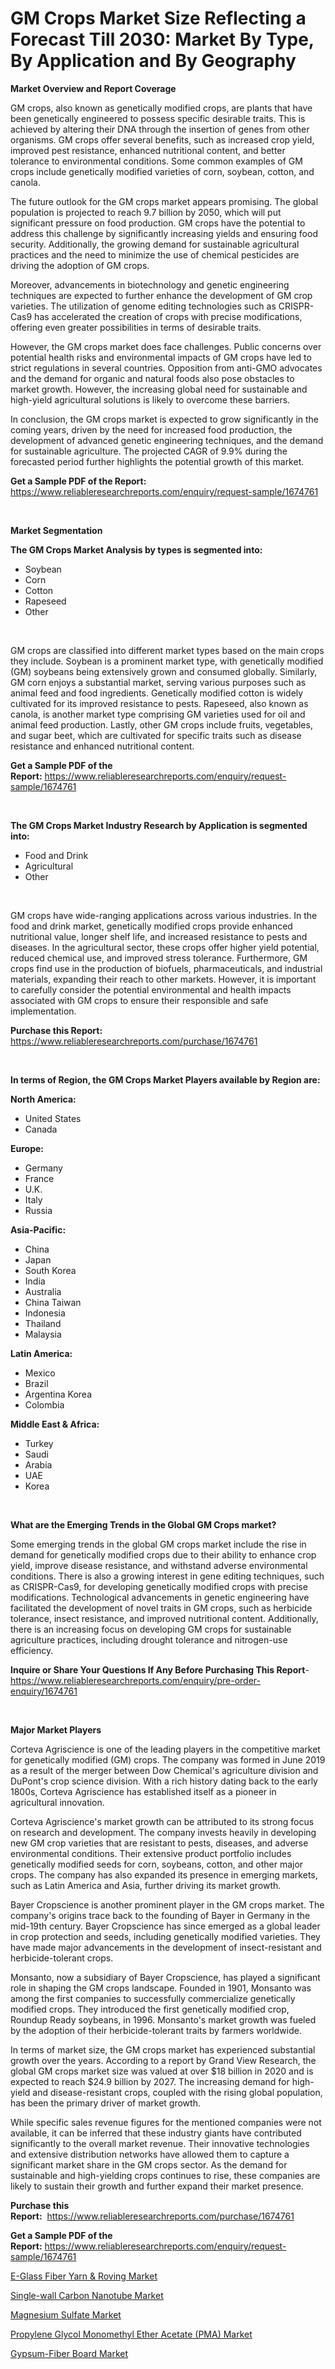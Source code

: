 <p><h1>GM Crops Market Size Reflecting a Forecast Till 2030: Market By Type, By Application and By Geography</h1></p><p><strong>Market Overview and Report Coverage</strong></p>
<p><p>GM crops, also known as genetically modified crops, are plants that have been genetically engineered to possess specific desirable traits. This is achieved by altering their DNA through the insertion of genes from other organisms. GM crops offer several benefits, such as increased crop yield, improved pest resistance, enhanced nutritional content, and better tolerance to environmental conditions. Some common examples of GM crops include genetically modified varieties of corn, soybean, cotton, and canola.</p><p>The future outlook for the GM crops market appears promising. The global population is projected to reach 9.7 billion by 2050, which will put significant pressure on food production. GM crops have the potential to address this challenge by significantly increasing yields and ensuring food security. Additionally, the growing demand for sustainable agricultural practices and the need to minimize the use of chemical pesticides are driving the adoption of GM crops.</p><p>Moreover, advancements in biotechnology and genetic engineering techniques are expected to further enhance the development of GM crop varieties. The utilization of genome editing technologies such as CRISPR-Cas9 has accelerated the creation of crops with precise modifications, offering even greater possibilities in terms of desirable traits.</p><p>However, the GM crops market does face challenges. Public concerns over potential health risks and environmental impacts of GM crops have led to strict regulations in several countries. Opposition from anti-GMO advocates and the demand for organic and natural foods also pose obstacles to market growth. However, the increasing global need for sustainable and high-yield agricultural solutions is likely to overcome these barriers.</p><p>In conclusion, the GM crops market is expected to grow significantly in the coming years, driven by the need for increased food production, the development of advanced genetic engineering techniques, and the demand for sustainable agriculture. The projected CAGR of 9.9% during the forecasted period further highlights the potential growth of this market.</p></p>
<p><strong>Get a Sample PDF of the Report:</strong> <a href="https://www.reliableresearchreports.com/enquiry/request-sample/1674761">https://www.reliableresearchreports.com/enquiry/request-sample/1674761</a></p>
<p>&nbsp;</p>
<p><strong>Market Segmentation</strong></p>
<p><strong>The GM Crops Market Analysis by types is segmented into:</strong></p>
<p><ul><li>Soybean</li><li>Corn</li><li>Cotton</li><li>Rapeseed</li><li>Other</li></ul></p>
<p>&nbsp;</p>
<p><p>GM crops are classified into different market types based on the main crops they include. Soybean is a prominent market type, with genetically modified (GM) soybeans being extensively grown and consumed globally. Similarly, GM corn enjoys a substantial market, serving various purposes such as animal feed and food ingredients. Genetically modified cotton is widely cultivated for its improved resistance to pests. Rapeseed, also known as canola, is another market type comprising GM varieties used for oil and animal feed production. Lastly, other GM crops include fruits, vegetables, and sugar beet, which are cultivated for specific traits such as disease resistance and enhanced nutritional content.</p></p>
<p><strong>Get a Sample PDF of the Report:</strong>&nbsp;<a href="https://www.reliableresearchreports.com/enquiry/request-sample/1674761">https://www.reliableresearchreports.com/enquiry/request-sample/1674761</a></p>
<p>&nbsp;</p>
<p><strong>The GM Crops Market Industry Research by Application is segmented into:</strong></p>
<p><ul><li>Food and Drink</li><li>Agricultural</li><li>Other</li></ul></p>
<p>&nbsp;</p>
<p><p>GM crops have wide-ranging applications across various industries. In the food and drink market, genetically modified crops provide enhanced nutritional value, longer shelf life, and increased resistance to pests and diseases. In the agricultural sector, these crops offer higher yield potential, reduced chemical use, and improved stress tolerance. Furthermore, GM crops find use in the production of biofuels, pharmaceuticals, and industrial materials, expanding their reach to other markets. However, it is important to carefully consider the potential environmental and health impacts associated with GM crops to ensure their responsible and safe implementation.</p></p>
<p><strong>Purchase this Report:</strong>&nbsp; <a href="https://www.reliableresearchreports.com/purchase/1674761">https://www.reliableresearchreports.com/purchase/1674761</a></p>
<p>&nbsp;</p>
<p><strong>In terms of Region, the GM Crops Market Players available by Region are:</strong></p>
<p>
    <p> <strong> North America: </strong>
        <ul>
            <li>United States</li>
            <li>Canada</li>
        </ul>
        </p> 
    <p> <strong> Europe: </strong>
        <ul>
            <li>Germany</li>
            <li>France</li>
            <li>U.K.</li>
            <li>Italy</li>
            <li>Russia</li>
        </ul>
        </p> 
    <p> <strong> Asia-Pacific: </strong>
        <ul>
            <li>China</li>
            <li>Japan</li>
            <li>South Korea</li>
            <li>India</li>
            <li>Australia</li>
            <li>China Taiwan</li>
            <li>Indonesia</li>
            <li>Thailand</li>
            <li>Malaysia</li>
        </ul>
        </p> 
    <p> <strong> Latin America: </strong>
        <ul>
            <li>Mexico</li>
            <li>Brazil</li>
            <li>Argentina Korea</li>
            <li>Colombia</li>
        </ul>
        </p> 
    <p> <strong> Middle East & Africa: </strong>
        <ul>
            <li>Turkey</li>
            <li>Saudi</li>
            <li>Arabia</li>
            <li>UAE</li>
            <li>Korea</li>
        </ul>
    </p>
    </p>
<p>&nbsp;</p>
<p><strong>What are the Emerging Trends in the Global GM Crops market?</strong></p>
<p><p>Some emerging trends in the global GM crops market include the rise in demand for genetically modified crops due to their ability to enhance crop yield, improve disease resistance, and withstand adverse environmental conditions. There is also a growing interest in gene editing techniques, such as CRISPR-Cas9, for developing genetically modified crops with precise modifications. Technological advancements in genetic engineering have facilitated the development of novel traits in GM crops, such as herbicide tolerance, insect resistance, and improved nutritional content. Additionally, there is an increasing focus on developing GM crops for sustainable agriculture practices, including drought tolerance and nitrogen-use efficiency.</p></p>
<p><strong>Inquire or Share Your Questions If Any Before Purchasing This Report</strong>- <a href="https://www.reliableresearchreports.com/enquiry/pre-order-enquiry/1674761">https://www.reliableresearchreports.com/enquiry/pre-order-enquiry/1674761</a></p>
<p>&nbsp;</p>
<p><strong>Major Market Players</strong></p>
<p><p>Corteva Agriscience is one of the leading players in the competitive market for genetically modified (GM) crops. The company was formed in June 2019 as a result of the merger between Dow Chemical's agriculture division and DuPont's crop science division. With a rich history dating back to the early 1800s, Corteva Agriscience has established itself as a pioneer in agricultural innovation.</p><p>Corteva Agriscience's market growth can be attributed to its strong focus on research and development. The company invests heavily in developing new GM crop varieties that are resistant to pests, diseases, and adverse environmental conditions. Their extensive product portfolio includes genetically modified seeds for corn, soybeans, cotton, and other major crops. The company has also expanded its presence in emerging markets, such as Latin America and Asia, further driving its market growth.</p><p>Bayer Cropscience is another prominent player in the GM crops market. The company's origins trace back to the founding of Bayer in Germany in the mid-19th century. Bayer Cropscience has since emerged as a global leader in crop protection and seeds, including genetically modified varieties. They have made major advancements in the development of insect-resistant and herbicide-tolerant crops.</p><p>Monsanto, now a subsidiary of Bayer Cropscience, has played a significant role in shaping the GM crops landscape. Founded in 1901, Monsanto was among the first companies to successfully commercialize genetically modified crops. They introduced the first genetically modified crop, Roundup Ready soybeans, in 1996. Monsanto's market growth was fueled by the adoption of their herbicide-tolerant traits by farmers worldwide.</p><p>In terms of market size, the GM crops market has experienced substantial growth over the years. According to a report by Grand View Research, the global GM crops market size was valued at over $18 billion in 2020 and is expected to reach $24.9 billion by 2027. The increasing demand for high-yield and disease-resistant crops, coupled with the rising global population, has been the primary driver of market growth.</p><p>While specific sales revenue figures for the mentioned companies were not available, it can be inferred that these industry giants have contributed significantly to the overall market revenue. Their innovative technologies and extensive distribution networks have allowed them to capture a significant market share in the GM crops sector. As the demand for sustainable and high-yielding crops continues to rise, these companies are likely to sustain their growth and further expand their market presence.</p></p>
<p><strong>Purchase this Report:</strong>&nbsp;&nbsp;<a href="https://www.reliableresearchreports.com/purchase/1674761">https://www.reliableresearchreports.com/purchase/1674761</a></p>
<p></p>
<p><strong>Get a Sample PDF of the Report:</strong>&nbsp;<a href="https://www.reliableresearchreports.com/enquiry/request-sample/1674761">https://www.reliableresearchreports.com/enquiry/request-sample/1674761</a></p>
<p><p><a href="https://medium.com/@markuspagac2023/e-glass-fiber-yarn-amp-roving-market-trends-forecast-and-competitive-analysis-to-2030-3c222372868d">E-Glass Fiber Yarn & Roving Market</a></p><p><a href="https://medium.com/@zitakuvalis/single-wall-carbon-nanotube-market-size-and-market-trends-complete-industry-overview-2023-to-2030-557e76760f3a">Single-wall Carbon Nanotube Market</a></p><p><a href="https://medium.com/@ashlybednar2023/magnesium-sulfate-market-report-reveals-the-latest-trends-and-growth-opportunities-of-this-market-61f10c80e46f">Magnesium Sulfate Market</a></p><p><a href="https://medium.com/@jackytorphy/analyzing-propylene-glycol-monomethyl-ether-acetate-pma-market-global-industry-perspective-and-7a25f0acb487">Propylene Glycol Monomethyl Ether Acetate (PMA) Market</a></p><p><a href="https://medium.com/@katlynbauch/gypsum-fiber-board-market-size-reveals-the-best-marketing-channels-in-global-industry-8b4cc11eeca6">Gypsum-Fiber Board Market</a></p></p>